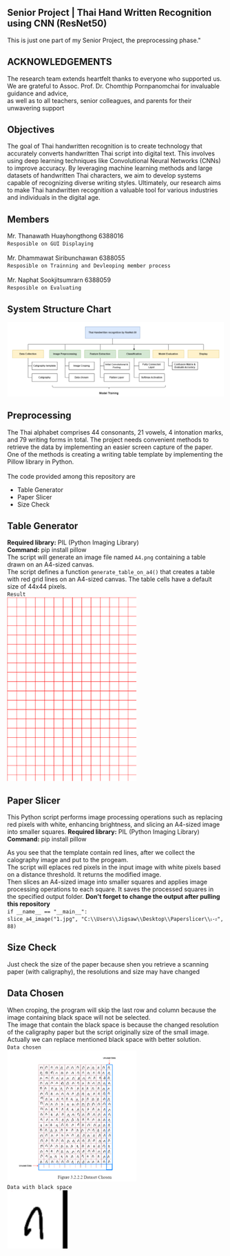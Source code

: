 ## Senior Project | Thai Hand Written Recognition using CNN (ResNet50)
This is just one part of my Senior Project, the preprocessing phase."

## ACKNOWLEDGEMENTS
The research team extends heartfelt thanks to everyone who supported us. 
<br> We are grateful to Assoc. Prof. Dr. Chomthip Pornpanomchai for invaluable guidance and advice, 
<br> as well as to all teachers, senior colleagues, and parents for their unwavering support

## Objectives
The goal of Thai handwritten recognition is to create technology that accurately converts handwritten Thai script into digital text. This involves using deep learning techniques like Convolutional Neural Networks (CNNs) to improve accuracy. By leveraging machine learning methods and large datasets of handwritten Thai characters, we aim to develop systems capable of recognizing diverse writing styles. Ultimately, our research aims to make Thai handwritten recognition a valuable tool for various industries and individuals in the digital age.

## Members
Mr. Thanawath 		Huayhongthong		6388016 
<br> `Resposible on GUI Displaying`
<br><br>
Mr. Dhammawat		Siribunchawan		6388055
<br> `Resposible on Trainning and Devleoping member process`
<br><br>
Mr. Naphat			Sookjitsumrarn		6388059
<br> `Resposible on Evaluating`

## System Structure Chart
<img src="System Structure Chart.png" alt="SystemArc">


## Preprocessing 
The Thai alphabet comprises 44 consonants, 21 vowels, 4 intonation marks, and 79 writing forms in total. The project needs convenient methods to retrieve the data by implementing an easier screen capture of the paper. One of the methods is creating a writing table template by implementing the Pillow library in Python.
<br><br>
The code provided among this repository are 
- Table Generator
- Paper Slicer
- Size Check

## Table Generator
**Required library:** PIL (Python Imaging Library) 
<br> **Command:** pip install pillow
<br> The script will generate an image file named `A4.png` containing a table drawn on an A4-sized canvas.
<br> The script defines a function `generate_table_on_a4()` that creates a table with red grid lines on an A4-sized canvas. The table cells have a default size of 44x44 pixels.
<br>`Result`<br>
<img src="A4.png" alt="table" width="300">

## Paper Slicer
This Python script performs image processing operations such as replacing red pixels with white, enhancing brightness, and slicing an A4-sized image into smaller squares.
**Required library:** PIL (Python Imaging Library) 
<br> **Command:** pip install pillow

As you see that the template contain red lines, after we collect the calography image and put to the progeam.
<br> The script will eplaces red pixels in the input image with white pixels based on a distance threshold. It returns the modified image.
<br> Then slices an A4-sized image into smaller squares and applies image processing operations to each square. It saves the processed squares in the specified output folder.
**Don't forget to change the output after pulling this repository**
<br>`if __name__ == "__main__":`
   <br> `slice_a4_image("1.jpg", "C:\\Users\\Jigsaw\\Desktop\\Paperslicer\\เ-ะ", 88)`

## Size Check
Just check the size of the paper because shen you retrieve a scanning paper (with caligraphy), the resolutions and size may have changed

## Data Chosen 
When croping, the program will skip the last row and column because the image containing black space will not be selected. 
<br> The image that contain the black space is because the changed resolution of the caligraphy paper but the script originally size of the small image.
<br> Actually we can replace mentioned black space with better solution.
<br>
`Data chosen`<br>
<img src="/Snapshot/Data Chosen.png" alt="data chosen" width="300">
<br>
`Data with black space`<br>
<img src="/Snapshot/ExampleDataWithBlackSpace.png" alt="black">

